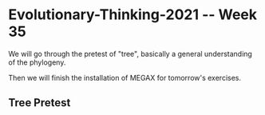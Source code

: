 # Evolutionary-Thinking-2021 -- Week 35

We will go through the pretest of "tree", basically a general understanding of the phylogeny.

Then we will finish the installation of MEGAX for tomorrow's exercises.

## Tree Pretest

